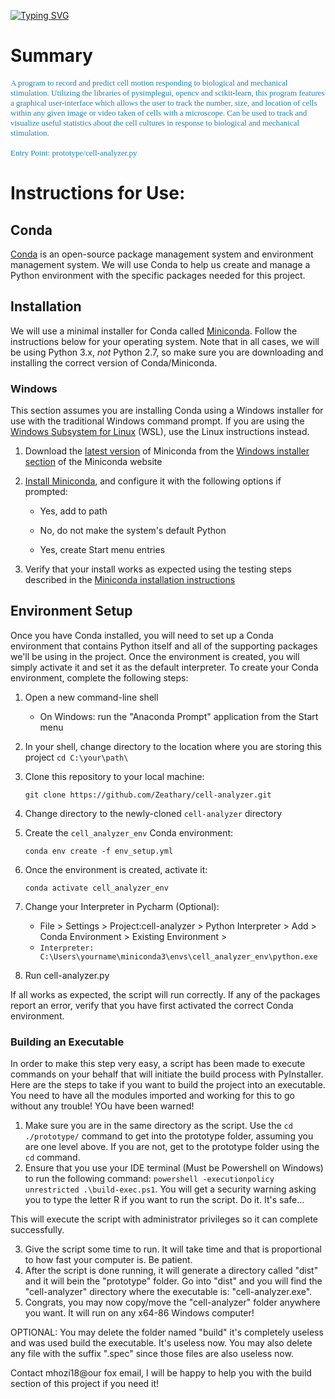 <p align="left">
<a href="https://github.com/Zeathary/cell-analyzer">
    <img src="https://readme-typing-svg.demolab.com/?font=Georgia&size=24&duration=500&pause=50&multiline=true&repeat=false&width=650&height=250&lines=[ML+Cell+Analyzer];Zachary+Heath;Marvin+Hozi;Lilly+McAfee;Young+Bok+(Abraham)+Kang+PhD;George+Fox+University+Engineering;Software+to+record+and+predict+cell+motion+responding;to+biological+and+mechanical+stimulation." alt="Typing SVG" />
</a>
</p>

# Summary
<p align="left" style="font-family: Georgia; font-size: small; color: #1e81b0">
A program to record and predict cell motion responding to biological and mechanical stimulation. Utilizing the libraries of pysimplegui, opencv and scikit-learn, this program features a graphical user-interface which allows the user to track the number, size, and location of cells within any given image or video taken of cells with a microscope. Can be used to track and visualize useful statistics about the cell cultures in response to biological and mechanical stimulation.
<br>
<br>
Entry Point: prototype/cell-analyzer.py
</p>

# Instructions for Use:
## Conda

[Conda](https://docs.conda.io) is an open-source package management system and environment management system.
We will use Conda to help us create and manage a Python environment with the specific packages needed for this project.

## Installation

We will use a minimal installer for Conda called [Miniconda](https://docs.conda.io/en/latest/miniconda.html).
Follow the instructions below for your operating system.
Note that in all cases, we will be using Python 3.x, _not_ Python 2.7, so make sure you are downloading and installing the correct version of Conda/Miniconda.

### Windows

This section assumes you are installing Conda using a Windows installer for use with the traditional Windows command prompt.
If you are using the [Windows Subsystem for Linux](https://docs.microsoft.com/en-us/windows/wsl) (WSL), use the Linux instructions instead.

1.  Download the [latest version](https://repo.anaconda.com/miniconda/Miniconda3-latest-Windows-x86_64.exe) of Miniconda from the [Windows installer section](https://docs.conda.io/en/latest/miniconda.html#windows-installers) of the Miniconda website

2.  [Install Miniconda](https://conda.io/projects/conda/en/latest/user-guide/install/windows.html), and configure it with the following options if prompted:

    - Yes, add to path

    - No, do not make the system's default Python

    - Yes, create Start menu entries

3.  Verify that your install works as expected using the testing steps described in the [Miniconda installation instructions](https://conda.io/projects/conda/en/latest/user-guide/install/windows.html)

## Environment Setup

Once you have Conda installed, you will need to set up a Conda environment that contains Python itself and all of the supporting packages we'll be using in the project.
Once the environment is created, you will simply activate it and set it as the default interpreter.
To create your Conda environment, complete the following steps:

1. Open a new command-line shell

    - On Windows: run the "Anaconda Prompt" application from the Start menu

2. In your shell, change directory to the location where you are storing this project
   ```cd C:\your\path\```

3. Clone this repository to your local machine:

    ```git clone https://github.com/Zeathary/cell-analyzer.git```

4. Change directory to the newly-cloned `cell-analyzer` directory

5. Create the `cell_analyzer_env` Conda environment:

    ```conda env create -f env_setup.yml```

6. Once the environment is created, activate it:

    ```conda activate cell_analyzer_env```

7. Change your Interpreter in Pycharm (Optional):
   - File > Settings > Project:cell-analyzer > Python Interpreter > Add > Conda Environment > Existing Environment > 
   - ```Interpreter: C:\Users\yourname\miniconda3\envs\cell_analyzer_env\python.exe```
8. Run cell-analyzer.py

If all works as expected, the script will run correctly. If any of the packages report an error, verify that you have first activated the correct Conda environment.

### Building an Executable

In order to make this step very easy, a script has been made to execute commands on your behalf that will initiate the build process with PyInstaller. 
Here are the steps to take if you want to build the project into an executable. You need to have all the modules imported and working for this to go without
any trouble! YOu have been warned!

1. Make sure you are in the same directory as the script. Use the ```cd ./prototype/``` command to get into the 
   prototype folder, assuming you are one level above. If you are not, get to the prototype folder using the ```cd``` command.
2. Ensure that you use your IDE terminal (Must be Powershell on Windows) to run the following command: ```powershell -executionpolicy unrestricted .\build-exec.ps1```.
   You will get a security warning asking you to type the letter R if you want to run the script. Do it. It's safe...

This will execute the script with administrator privileges so it can complete successfully. 

3. Give the script some time to run. It will take time and that is proportional to how fast your computer is. Be patient.
4. After the script is done running, it will generate a directory called "dist" and it will bein the "prototype" folder. Go into
   "dist" and you will find the "cell-analyzer" directory where the executable is: "cell-analyzer.exe". 
5. Congrats, you may now copy/move the "cell-analyzer" folder anywhere you want. It will run on any x64-86 Windows computer!

OPTIONAL: You may delete the folder named "build" it's completely useless and was used build the executable. It's useless now.
You may also delete any file with the suffix ".spec" since those files are also useless now.

Contact mhozi18@our fox email, I will be happy to help you with the build section of this project if you need it!
